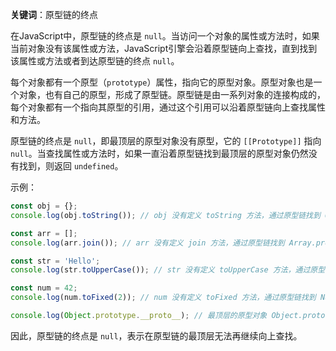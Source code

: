 **关键词**：原型链的终点

在JavaScript中，原型链的终点是 `null`。当访问一个对象的属性或方法时，如果当前对象没有该属性或方法，JavaScript引擎会沿着原型链向上查找，直到找到该属性或方法或者到达原型链的终点 `null`。

每个对象都有一个原型（`prototype`）属性，指向它的原型对象。原型对象也是一个对象，也有自己的原型，形成了原型链。原型链是由一系列对象的连接构成的，每个对象都有一个指向其原型的引用，通过这个引用可以沿着原型链向上查找属性和方法。

原型链的终点是 `null`，即最顶层的原型对象没有原型，它的 `[[Prototype]]` 指向 `null`。当查找属性或方法时，如果一直沿着原型链找到最顶层的原型对象仍然没有找到，则返回 `undefined`。

示例：
```javascript
const obj = {};
console.log(obj.toString()); // obj 没有定义 toString 方法，通过原型链找到 Object.prototype 上的 toString 方法

const arr = [];
console.log(arr.join()); // arr 没有定义 join 方法，通过原型链找到 Array.prototype 上的 join 方法

const str = 'Hello';
console.log(str.toUpperCase()); // str 没有定义 toUpperCase 方法，通过原型链找到 String.prototype 上的 toUpperCase 方法

const num = 42;
console.log(num.toFixed(2)); // num 没有定义 toFixed 方法，通过原型链找到 Number.prototype 上的 toFixed 方法

console.log(Object.prototype.__proto__); // 最顶层的原型对象 Object.prototype 的原型是 null
```

因此，原型链的终点是 `null`，表示在原型链的最顶层无法再继续向上查找。
